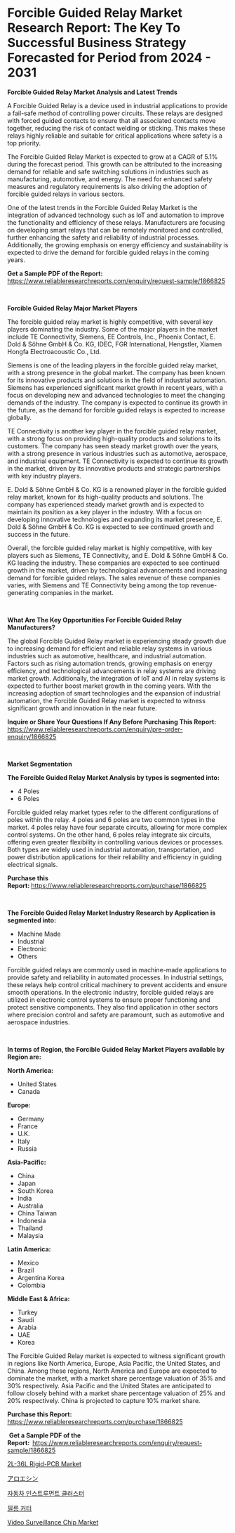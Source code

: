 <p><h1>Forcible Guided Relay Market Research Report: The Key To Successful Business Strategy Forecasted for Period from 2024 - 2031</h1></p><p><strong>Forcible Guided Relay Market Analysis and Latest Trends</strong></p>
<p><p>A Forcible Guided Relay is a device used in industrial applications to provide a fail-safe method of controlling power circuits. These relays are designed with forced guided contacts to ensure that all associated contacts move together, reducing the risk of contact welding or sticking. This makes these relays highly reliable and suitable for critical applications where safety is a top priority.</p><p>The Forcible Guided Relay Market is expected to grow at a CAGR of 5.1% during the forecast period. This growth can be attributed to the increasing demand for reliable and safe switching solutions in industries such as manufacturing, automotive, and energy. The need for enhanced safety measures and regulatory requirements is also driving the adoption of forcible guided relays in various sectors.</p><p>One of the latest trends in the Forcible Guided Relay Market is the integration of advanced technology such as IoT and automation to improve the functionality and efficiency of these relays. Manufacturers are focusing on developing smart relays that can be remotely monitored and controlled, further enhancing the safety and reliability of industrial processes. Additionally, the growing emphasis on energy efficiency and sustainability is expected to drive the demand for forcible guided relays in the coming years.</p></p>
<p><strong>Get a Sample PDF of the Report:&nbsp;</strong> <a href="https://www.reliableresearchreports.com/enquiry/request-sample/1866825">https://www.reliableresearchreports.com/enquiry/request-sample/1866825</a></p>
<p>&nbsp;</p>
<p><strong>Forcible Guided Relay Major Market Players</strong></p>
<p><p>The forcible guided relay market is highly competitive, with several key players dominating the industry. Some of the major players in the market include TE Connectivity, Siemens, EE Controls, Inc., Phoenix Contact, E. Dold & Söhne GmbH & Co. KG, IDEC, FGR International, Hengstler, Xiamen Hongfa Electroacoustic Co., Ltd.</p><p>Siemens is one of the leading players in the forcible guided relay market, with a strong presence in the global market. The company has been known for its innovative products and solutions in the field of industrial automation. Siemens has experienced significant market growth in recent years, with a focus on developing new and advanced technologies to meet the changing demands of the industry. The company is expected to continue its growth in the future, as the demand for forcible guided relays is expected to increase globally.</p><p>TE Connectivity is another key player in the forcible guided relay market, with a strong focus on providing high-quality products and solutions to its customers. The company has seen steady market growth over the years, with a strong presence in various industries such as automotive, aerospace, and industrial equipment. TE Connectivity is expected to continue its growth in the market, driven by its innovative products and strategic partnerships with key industry players.</p><p>E. Dold & Söhne GmbH & Co. KG is a renowned player in the forcible guided relay market, known for its high-quality products and solutions. The company has experienced steady market growth and is expected to maintain its position as a key player in the industry. With a focus on developing innovative technologies and expanding its market presence, E. Dold & Söhne GmbH & Co. KG is expected to see continued growth and success in the future.</p><p>Overall, the forcible guided relay market is highly competitive, with key players such as Siemens, TE Connectivity, and E. Dold & Söhne GmbH & Co. KG leading the industry. These companies are expected to see continued growth in the market, driven by technological advancements and increasing demand for forcible guided relays. The sales revenue of these companies varies, with Siemens and TE Connectivity being among the top revenue-generating companies in the market.</p></p>
<p>&nbsp;</p>
<p><strong>What Are The Key Opportunities For Forcible Guided Relay Manufacturers?</strong></p>
<p><p>The global Forcible Guided Relay market is experiencing steady growth due to increasing demand for efficient and reliable relay systems in various industries such as automotive, healthcare, and industrial automation. Factors such as rising automation trends, growing emphasis on energy efficiency, and technological advancements in relay systems are driving market growth. Additionally, the integration of IoT and AI in relay systems is expected to further boost market growth in the coming years. With the increasing adoption of smart technologies and the expansion of industrial automation, the Forcible Guided Relay market is expected to witness significant growth and innovation in the near future.</p></p>
<p><strong>Inquire or Share Your Questions If Any Before Purchasing This Report:</strong> <a href="https://www.reliableresearchreports.com/enquiry/pre-order-enquiry/1866825">https://www.reliableresearchreports.com/enquiry/pre-order-enquiry/1866825</a></p>
<p>&nbsp;</p>
<p><strong>Market Segmentation</strong></p>
<p><strong>The Forcible Guided Relay Market Analysis by types is segmented into:</strong></p>
<p><ul><li>4 Poles</li><li>6 Poles</li></ul></p>
<p><p>Forcible guided relay market types refer to the different configurations of poles within the relay. 4 poles and 6 poles are two common types in the market. 4 poles relay have four separate circuits, allowing for more complex control systems. On the other hand, 6 poles relay integrate six circuits, offering even greater flexibility in controlling various devices or processes. Both types are widely used in industrial automation, transportation, and power distribution applications for their reliability and efficiency in guiding electrical signals.</p></p>
<p><strong>Purchase this Report:&nbsp;</strong><a href="https://www.reliableresearchreports.com/purchase/1866825">https://www.reliableresearchreports.com/purchase/1866825</a></p>
<p>&nbsp;</p>
<p><strong>The Forcible Guided Relay Market Industry Research by Application is segmented into:</strong></p>
<p><ul><li>Machine Made</li><li>Industrial</li><li>Electronic</li><li>Others</li></ul></p>
<p><p>Forcible guided relays are commonly used in machine-made applications to provide safety and reliability in automated processes. In industrial settings, these relays help control critical machinery to prevent accidents and ensure smooth operations. In the electronic industry, forcible guided relays are utilized in electronic control systems to ensure proper functioning and protect sensitive components. They also find application in other sectors where precision control and safety are paramount, such as automotive and aerospace industries.</p></p>
<p>&nbsp;</p>
<p><strong>In terms of Region, the Forcible Guided Relay Market Players available by Region are:</strong></p>
<p>
    <p> <strong> North America: </strong>
        <ul>
            <li>United States</li>
            <li>Canada</li>
        </ul>
        </p> 
    <p> <strong> Europe: </strong>
        <ul>
            <li>Germany</li>
            <li>France</li>
            <li>U.K.</li>
            <li>Italy</li>
            <li>Russia</li>
        </ul>
        </p> 
    <p> <strong> Asia-Pacific: </strong>
        <ul>
            <li>China</li>
            <li>Japan</li>
            <li>South Korea</li>
            <li>India</li>
            <li>Australia</li>
            <li>China Taiwan</li>
            <li>Indonesia</li>
            <li>Thailand</li>
            <li>Malaysia</li>
        </ul>
        </p> 
    <p> <strong> Latin America: </strong>
        <ul>
            <li>Mexico</li>
            <li>Brazil</li>
            <li>Argentina Korea</li>
            <li>Colombia</li>
        </ul>
        </p> 
    <p> <strong> Middle East & Africa: </strong>
        <ul>
            <li>Turkey</li>
            <li>Saudi</li>
            <li>Arabia</li>
            <li>UAE</li>
            <li>Korea</li>
        </ul>
    </p>
    </p>
<p><p>The Forcible Guided Relay market is expected to witness significant growth in regions like North America, Europe, Asia Pacific, the United States, and China. Among these regions, North America and Europe are expected to dominate the market, with a market share percentage valuation of 35% and 30% respectively. Asia Pacific and the United States are anticipated to follow closely behind with a market share percentage valuation of 25% and 20% respectively. China is projected to capture 10% market share.</p></p>
<p><strong>Purchase this Report: </strong><a href="https://www.reliableresearchreports.com/purchase/1866825">https://www.reliableresearchreports.com/purchase/1866825</a></p>
<p>&nbsp;<strong>Get a Sample PDF of the Report:&nbsp;&nbsp;</strong><a href="https://www.reliableresearchreports.com/enquiry/request-sample/1866825">https://www.reliableresearchreports.com/enquiry/request-sample/1866825</a></p>
<p><strong></strong></p>
<p><p><a href="https://github.com/pjcfca/Market-Research-Report-List-2/blob/main/2l-36l-rigid-pcb-market.md">2L-36L Rigid-PCB Market</a></p><p><a href="https://medium.com/@jasohung45456/aloesin%E3%81%AE%E5%B8%82%E5%A0%B4%E8%AA%BF%E6%9F%BB%E3%83%AC%E3%83%9D%E3%83%BC%E3%83%88-%E3%81%9D%E3%81%AE%E6%AD%B4%E5%8F%B2%E3%81%A82024%E5%B9%B4%E3%81%8B%E3%82%892031%E5%B9%B4%E3%81%BE%E3%81%A7%E3%81%AE%E4%BA%88%E6%B8%AC-3bbdcb3743e0">アロエシン</a></p><p><a href="https://medium.com/@aidenreinger/%EC%9E%90%EB%8F%99%EC%B0%A8-%EA%B3%84%EA%B8%B0%ED%8C%90-%EC%8B%9C%EC%9E%A5-%EC%A0%90%EC%9C%A0%EC%9C%A8-%EB%B3%80%ED%99%94%EC%99%80-%EC%8B%9C%EC%9E%A5-%EC%84%B1%EC%9E%A5-%ED%8A%B8%EB%A0%8C%EB%93%9C-2024%EB%85%84-2031%EB%85%84-e1734b64ba70">자동차 인스트루먼트 클러스터</a></p><p><a href="https://github.com/royErdmtyan906778/Market-Research-Report-List-1/blob/main/896033612682.md">필름 커터</a></p><p><a href="https://github.com/wusalecollins540tpqoz/Market-Research-Report-List-1/blob/main/video-surveillance-chip-market.md">Video Surveillance Chip Market</a></p></p>